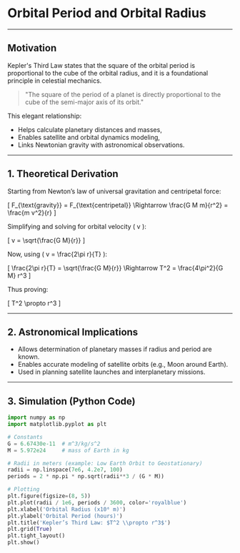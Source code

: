# Orbital Period and Orbital Radius

---

## **Motivation**

Kepler's Third Law states that the square of the orbital period is proportional to the cube of the orbital radius, and it is a foundational principle in celestial mechanics.

> "The square of the period of a planet is directly proportional to the cube of the semi-major axis of its orbit."

This elegant relationship:

- Helps calculate planetary distances and masses,
- Enables satellite and orbital dynamics modeling,
- Links Newtonian gravity with astronomical observations.

---

## **1. Theoretical Derivation**

Starting from Newton’s law of universal gravitation and centripetal force:

\[
F_{\text{gravity}} = F_{\text{centripetal}} \Rightarrow \frac{G M m}{r^2} = \frac{m v^2}{r}
\]

Simplifying and solving for orbital velocity \( v \):

\[
v = \sqrt{\frac{G M}{r}}
\]

Now, using \( v = \frac{2\pi r}{T} \):

\[
\frac{2\pi r}{T} = \sqrt{\frac{G M}{r}} \Rightarrow T^2 = \frac{4\pi^2}{G M} r^3
\]

Thus proving:

\[
T^2 \propto r^3
\]

---

## **2. Astronomical Implications**

- Allows determination of planetary masses if radius and period are known.
- Enables accurate modeling of satellite orbits (e.g., Moon around Earth).
- Used in planning satellite launches and interplanetary missions.

---

## **3. Simulation (Python Code)**

```python
import numpy as np
import matplotlib.pyplot as plt

# Constants
G = 6.67430e-11  # m^3/kg/s^2
M = 5.972e24     # mass of Earth in kg

# Radii in meters (example: Low Earth Orbit to Geostationary)
radii = np.linspace(7e6, 4.2e7, 100)
periods = 2 * np.pi * np.sqrt(radii**3 / (G * M))

# Plotting
plt.figure(figsize=(8, 5))
plt.plot(radii / 1e6, periods / 3600, color='royalblue')
plt.xlabel('Orbital Radius (x10⁶ m)')
plt.ylabel('Orbital Period (hours)')
plt.title('Kepler’s Third Law: $T^2 \\propto r^3$')
plt.grid(True)
plt.tight_layout()
plt.show()
